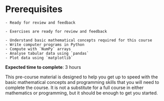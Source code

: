 # Prerequisites

<!-- **Question**: What do you need to know before starting this course? -->

```{admonition} Status
- Ready for review and feedback

- Exercises are ready for review and feedback
```

```{admonition} Objectives
- Understand basic mathematical concepts required for this course
- Write computer programs in Python
- Compute with `NumPy` arrays
- Analyse tabular data using `pandas`
- Plot data using `matplotlib`
```

**Expected time to complete**: 3 hours

This pre-course material is designed to help you get up to speed with the basic mathematical concepts and programming skills that you will need to complete the course. It is not a substitute for a full course in either mathematics or programming, but it should be enough to get you started.
